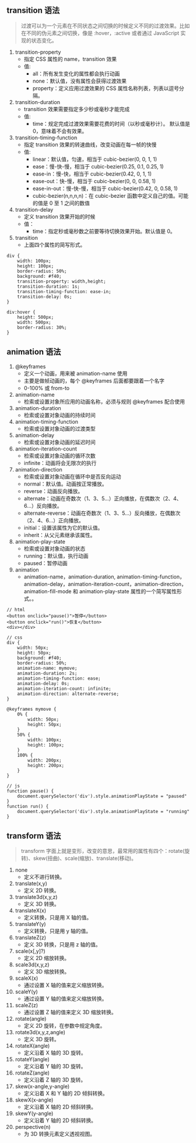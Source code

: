 ## transition 语法
> 过渡可以为一个元素在不同状态之间切换的时候定义不同的过渡效果。比如在不同的伪元素之间切换，像是 :hover，:active 或者通过 JavaScript 实现的状态变化。
1. transition-property
    + 指定 CSS 属性的 name，transition 效果
    + 值: 
      + all：所有发生变化的属性都会执行动画
      + none：默认值，没有属性会获得过渡效果
      + property：定义应用过渡效果的 CSS 属性名称列表，列表以逗号分隔。
2. transition-duration
    + transition 效果需要指定多少秒或毫秒才能完成
    + 值: 
      + time：规定完成过渡效果需要花费的时间（以秒或毫秒计）。 默认值是 0，意味着不会有效果。
3. transition-timing-function
    + 指定 transition 效果的转速曲线，改变动画在每一帧的快慢
    + 值: 
      + linear：默认值，匀速，相当于 cubic-bezier(0, 0, 1, 1)
      + ease：慢-快-慢，相当于 cubic-bezier(0.25, 0.1, 0.25, 1)
      + ease-in：慢-快，相当于 cubic-bezier(0.42, 0, 1, 1)
      + ease-out：快-慢，相当于 cubic-bezier(0, 0, 0.58, 1)
      + ease-in-out：慢-快-慢，相当于 cubic-bezier(0.42, 0, 0.58, 1)
      + cubic-bezier(n,n,n,n)：在 cubic-bezier 函数中定义自己的值。可能的值是 0 至 1 之间的数值
4. transition-delay
    + 定义 transition 效果开始的时候
    + 值：
      + time：指定秒或毫秒数之前要等待切换效果开始。默认值是 0。
5. transition
    + 上面四个属性的简写形式。
```
div {
    width: 100px;
    height: 100px;
    border-radius: 50%;
    background: #f40;
    transition-property: width,height;
    transition-duration: 1s;
    transition-timing-function: ease-in;
    transition-delay: 0s;
}

div:hover {
    height: 500px;
    width: 500px;
    border-radius: 30%;
}
```



## animation 语法

1. @keyframes
    + 定义一个动画，用来被 animation-name 使用
    + 主要是做帧动画的，每个 @keyframes 后面都要跟着一个名字
    + 0-100% 或 from-to
2. animation-name
    + 检索或设置对象所应用的动画名称，必须与规则 @keyframes 配合使用
3. animation-duration
    + 检索或设置对象动画的持续时间
4. animation-timing-function
    + 检索或设置对象动画的过渡类型
5. animation-delay
    + 检索或设置对象动画的延迟时间
6. animation-iteration-count
    + 检索或设置对象动画的循环次数
    + infinite：动画将会无限次的执行
7. animation-direction
    + 检索或设置对象动画在循环中是否反向运动
    + normal：默认值。动画按正常播放。
    + reverse：动画反向播放。
    + alternate：动画在奇数次（1、3、5...）正向播放，在偶数次（2、4、6...）反向播放。
    + alternate-reverse：动画在奇数次（1、3、5...）反向播放，在偶数次（2、4、6...）正向播放。
    + initial：设置该属性为它的默认值。
    + inherit：从父元素继承该属性。
8. animation-play-state
    + 检索或设置对象动画的状态
    + running：默认值，执行动画
    + paused：暂停动画
9. animation
    + animation-name，animation-duration, animation-timing-function，animation-delay，animation-iteration-count，animation-direction，animation-fill-mode 和 animation-play-state 属性的一个简写属性形式。。
```
// html
<button onclick="pause()">暂停</button>
<button onclick="run()">恢复</button>
<div></div>

// css
div {
    width: 50px;
    height: 50px;
    background: #f40;
    border-radius: 50%;
    animation-name: mymove;
    animation-duration: 2s;
    animation-timing-function: ease;
    animation-delay: 0s;
    animation-iteration-count: infinite;
    animation-direction: alternate-reverse;
}

@keyframes mymove {
    0% {
        width: 50px;
        height: 50px;
    }
    50% {
        width: 100px;
        height: 100px;
    }
    100% {
        width: 200px;
        height: 200px;
    }
}

// js
function pause() {
    document.querySelector('div').style.animationPlayState = "paused"
}
function run() {
    document.querySelector('div').style.animationPlayState = "running"
}
```



## transform 语法

> transform 字面上就是变形，改变的意思，最常用的属性有四个：rotate(旋转)、skew(扭曲)、scale(缩放)、translate(移动)。
1. none
    + 定义不进行转换。
2. translate(x,y)
    + 定义 2D 转换。
3. translate3d(x,y,z)
    + 定义 3D 转换。
4. translateX(x)
    + 定义转换，只是用 X 轴的值。 
5. translateY(y)
    + 定义转换，只是用 y 轴的值。 
6. translateZ(z)
    + 定义 3D 转换，只是用 z 轴的值。 
7. scale(x[,y]?)
    + 定义 2D 缩放转换。
8. scale3d(x,y,z)
    + 定义 3D 缩放转换。
9. scaleX(x)
    + 通过设置 X 轴的值来定义缩放转换。  
10. scaleY(y)
    + 通过设置 Y 轴的值来定义缩放转换。 
11. scaleZ(z)
    + 通过设置 Z 轴的值来定义 3D 缩放转换。 
12. rotate(angle)
    + 定义 2D 旋转，在参数中规定角度。
13. rotate3d(x,y,z,angle)
    + 定义 3D 旋转。
14. rotateX(angle)
    + 定义沿着 X 轴的 3D 旋转。
15. rotateY(angle)
    + 定义沿着 Y 轴的 3D 旋转。
16. rotateZ(angle)
    + 定义沿着 Z 轴的 3D 旋转。
17. skew(x-angle,y-angle)
    + 定义沿着 X 和 Y 轴的 2D 倾斜转换。
18. skewX(x-angle)
    + 定义沿着 X 轴的 2D 倾斜转换。
19. skewY(y-angle)
    + 定义沿着 Y 轴的 2D 倾斜转换。
20. perspective(n)
    + 为 3D 转换元素定义透视视图。
